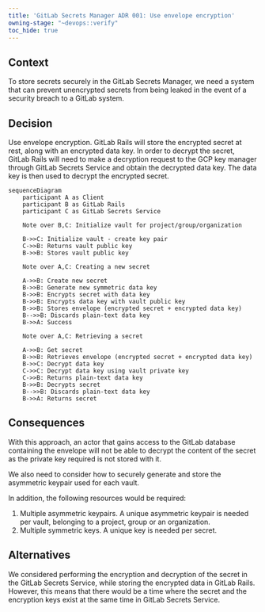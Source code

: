 ```yaml
---
title: 'GitLab Secrets Manager ADR 001: Use envelope encryption'
owning-stage: "~devops::verify"
toc_hide: true
---
```


## Context

To store secrets securely in the GitLab Secrets Manager, we need a system that can prevent unencrypted secrets from being leaked
in the event of a security breach to a GitLab system.

## Decision

Use envelope encryption. GitLab Rails will store the encrypted secret at rest, along with an encrypted data key.
In order to decrypt the secret, GitLab Rails will need to make a decryption request to the GCP key manager through GitLab
Secrets Service and obtain the decrypted data key. The data key is then used to decrypt the encrypted secret.

```mermaid
sequenceDiagram
    participant A as Client
    participant B as GitLab Rails
    participant C as GitLab Secrets Service

    Note over B,C: Initialize vault for project/group/organization

    B->>C: Initialize vault - create key pair
    C->>B: Returns vault public key
    B->>B: Stores vault public key

    Note over A,C: Creating a new secret

    A->>B: Create new secret
    B->>B: Generate new symmetric data key
    B->>B: Encrypts secret with data key
    B->>B: Encrypts data key with vault public key
    B->>B: Stores envelope (encrypted secret + encrypted data key)
    B-->>B: Discards plain-text data key
    B->>A: Success

    Note over A,C: Retrieving a secret

    A->>B: Get secret
    B->>B: Retrieves envelope (encrypted secret + encrypted data key)
    B->>C: Decrypt data key
    C->>C: Decrypt data key using vault private key
    C->>B: Returns plain-text data key
    B->>B: Decrypts secret
    B-->>B: Discards plain-text data key
    B->>A: Returns secret
```

## Consequences

With this approach, an actor that gains access to the GitLab database containing the envelope will not be able to
decrypt the content of the secret as the private key required is not stored with it.

We also need to consider how to securely generate and store the asymmetric keypair used for each vault.

In addition, the following resources would be required:

1. Multiple asymmetric keypairs. A unique asymmetric keypair is needed per vault, belonging to a project, group or an organization.
1. Multiple symmetric keys. A unique key is needed per secret.

## Alternatives

We considered performing the encryption and decryption of the secret in the GitLab Secrets Service, while storing the
encrypted data in GitLab Rails. However, this means that there would be a time where the secret and the encryption keys
exist at the same time in GitLab Secrets Service.
